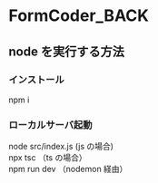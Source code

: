# FormCoder_BACK

## node を実行する方法

### インストール

npm i

### ローカルサーバ起動

node src/index.js (js の場合)  
npx tsc （ts の場合）  
npm run dev （nodemon 経由）
